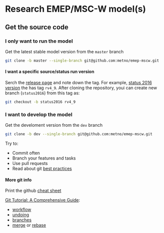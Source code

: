 # Research EMEP/MSC-W model(s)

## Get the source code
### I only want to run the model
Get the latest stable model version from the `master` branch
```bash
git clone -b master --single-branch git@github.com:metno/emep-mscw.git
```

#### I want a specific source/status run version
Serch the [release page](https://github.com/metno/emep-mscw/releases) and note down the tag.
For example, [status 2016 version](status2016) the has tag `rv4_9`.
After cloning the repository, youi can create new branch (`status2016`) from this tag as:
```bash
git checkout -b status2016 rv4_9
```

[releases]:   https://github.com/metno/emep-mscw/releases
[status2016]: https://github.com/metno/emep-mscw/releases/tag/rv4_9

### I want to develop the model
Get the develoment version from the `dev` branch
```bash
git clone -b dev --single-branch git@github.com:metno/emep-mscw.git
```

Try to:
- Commit often
- Branch your features and tasks
- Use pull requests
- Read about git [best practices][]

[cheat sheet]:    https://education.github.com/git-cheat-sheet-education.pdf
[best practices]: https://sethrobertson.github.io/GitBestPractices/

#### More git info
Print the github [cheat sheet][]

[Git Tutorial: A Comprehensive Guide][comprehensive-guide]:
- [workflow][]
- [undoing][]
- [branches][]
- [merge][] or [rebase][]

[comprehensive-guide]: https://blog.udemy.com/git-tutorial-a-comprehensive-guide/
[workflow]: https://blog.udemy.com/git-tutorial-a-comprehensive-guide/#6
[undoing]:  https://blog.udemy.com/git-tutorial-a-comprehensive-guide/#8
[branches]: https://blog.udemy.com/git-tutorial-a-comprehensive-guide/#9
[merge]:    https://blog.udemy.com/git-tutorial-a-comprehensive-guide/#10
[rebase]:   https://blog.udemy.com/git-tutorial-a-comprehensive-guide/#11
